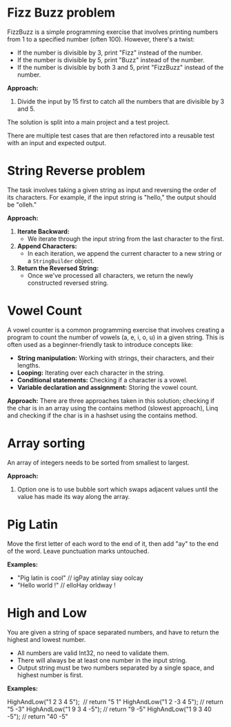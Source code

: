 # Fizz Buzz problem

FizzBuzz is a simple programming exercise that involves printing numbers from 1 to a specified number (often 100). However, there's a twist: 

- If the number is divisible by 3, print "Fizz" instead of the number. 
- If the number is divisible by 5, print "Buzz" instead of the number. 
- If the number is divisible by both 3 and 5, print "FizzBuzz" instead of the number.

**Approach:**
1. Divide the input by 15 first to catch all the numbers that are divisible by 3 and 5.

The solution is split into a main project and a test project.

There are multiple test cases that are then refactored into a reusable test with an input and expected output.

# String Reverse problem
The task involves taking a given string as input and reversing the order of its characters. For example, if the input string is "hello," the output should be "olleh."

**Approach:**
1. **Iterate Backward:**
    - We iterate through the input string from the last character to the first.
2. **Append Characters:**
    - In each iteration, we append the current character to a new string or a `StringBuilder` object.
3. **Return the Reversed String:**
    - Once we've processed all characters, we return the newly constructed reversed string.

# Vowel Count
A vowel counter is a common programming exercise that involves creating a program to count the number of vowels (a, e, i, o, u) in a given string. This is often used as a beginner-friendly task to introduce concepts like:

- **String manipulation:** Working with strings, their characters, and their lengths.
- **Looping:** Iterating over each character in the string.
- **Conditional statements:** Checking if a character is a vowel.
- **Variable declaration and assignment:** Storing the vowel count.

**Approach:**
There are three approaches taken in this solution; checking if the char is in an array using the contains method (slowest approach), Linq and checking if the char is in a hashset using the contains method. 

# Array sorting
An array of integers needs to be sorted from smallest to largest. 

**Approach:**
1. Option one is to use bubble sort which swaps adjacent values until the value has made its way along the array. 

# Pig Latin
Move the first letter of each word to the end of it, then add "ay" to the end of the word. Leave punctuation marks untouched.

**Examples:**
- "Pig latin is cool" // igPay atinlay siay oolcay
- "Hello world !" // elloHay orldway !

# High and Low 
You are given a string of space separated numbers, and have to return the highest and lowest number.

- All numbers are valid Int32, no need to validate them.
- There will always be at least one number in the input string.
- Output string must be two numbers separated by a single space, and highest number is first.

**Examples:**

HighAndLow("1 2 3 4 5");  // return "5 1"
HighAndLow("1 2 -3 4 5"); // return "5 -3"
HighAndLow("1 9 3 4 -5"); // return "9 -5"
HighAndLow("1 9 3 40 -5"); // return "40 -5"